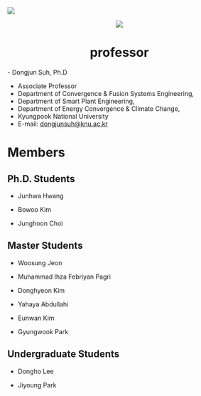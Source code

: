 
<a href="https://sites.google.com/site/knuscislab/home" target="_blank"><img src="https://img.shields.io/badge/SITE-333333?style=for-the-badge&logoColor=white"/></a>
<div align=center>
        <img src="https://capsule-render.vercel.app/api?type=waving&color=auto&height=200&section=header&text=SCISLAB&fontSize=90" />
</div>
<div align=center>
	
# professor
<div align=left>
- Dongjun Suh, Ph.D
	
<br>
	
- Associate Professor
- Department of Convergence & Fusion Systems Engineering,
- Department of Smart Plant Engineering,
- Department of Energy Convergence & Climate Change,
- Kyungpook National University
- E-mail: dongjunsuh@knu.ac.kr

</div>
		
 		
</div>
<div align=left>

# Members

## Ph.D. Students
- Junhwa Hwang

- Bowoo Kim

- Junghoon Choi

## Master Students
- Woosung Jeon

- Muhammad Ihza Febriyan Pagri

- Donghyeon Kim

- Yahaya Abdullahi
  
- Eunwan Kim
  
- Gyungwook Park

## Undergraduate Students
- Dongho Lee
  
- Jiyoung Park
</div>
